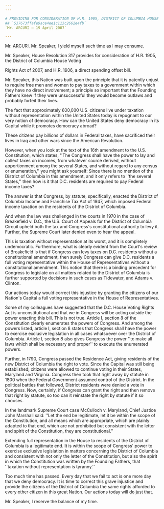 ```yaml
---
---

# PROVIDING FOR CONSIDERATION OF H.R. 1905, DISTRICT OF COLUMBIA HOUSE
## `537673ffafe9ace4ee1c113c2662e4fb`
`Mr. ARCURI — 19 April 2007`

---
```



Mr. ARCURI. Mr. Speaker, I yield myself such time as I may consume.

Mr. Speaker, House Resolution 317 provides for consideration of H.R. 
1905, the District of Columbia House Voting


Rights Act of 2007, and H.R. 1906, a direct spending offset bill.

Mr. Speaker, this Nation was built upon the principle that it is 
patently unjust to require free men and women to pay taxes to a 
government within which they have no direct involvement; a principle so 
important that the Founding Fathers knew if they were unsuccessful they 
would become outlaws and probably forfeit their lives.

The fact that approximately 600,000 U.S. citizens live under taxation 
without representation within the United States today is repugnant to 
our very notion of democracy. How can the United States deny democracy 
in its Capital while it promotes democracy abroad?

These citizens pay billions of dollars in Federal taxes, have 
sacrificed their lives in Iraq and other wars since the American 
Revolution.

However, when you look at the text of the 16th amendment to the U.S. 
Constitution, which states, ''The Congress shall have the power to lay 
and collect taxes on incomes, from whatever source derived, without 
apportionment among the several States, and without regard to any 
census or enumeration,'' you might ask yourself: Since there is no 
mention of the District of Columbia in this amendment, and it only 
refers to ''the several States,'' then how is it that D.C. residents 
are required to pay Federal income taxes?

The answer is that Congress, by statute, specifically, enacted the 
District of Columbia Income and Franchise Tax Act of 1947, which 
imposed Federal income taxation on the residents of the District of 
Columbia.

And when the law was challenged in the courts in 1970 in the case of 
Breakefield v. D.C., the U.S. Court of Appeals for the District of 
Columbia Circuit upheld both the tax and Congress's constitutional 
authority to levy it. Further, the Supreme Court later denied even to 
hear the appeal.

This is taxation without representation at its worst, and it is 
completely undemocratic. Furthermore, what is clearly evident from the 
Court's review of Breakefield is that if Congress can levy taxes on 
D.C. residents without a constitutional amendment, then surely Congress 
can give D.C. residents a full voting representative within the House 
of Representatives without a constitutional amendment. This notion that 
there is a binding precedent for Congress to legislate on all matters 
related to the District of Columbia is further supported by decisions 
in such cases as Tidewater, and Adams v. Clinton.

Our actions today would correct this injustice by granting the 
citizens of our Nation's Capital a full voting representative in the 
House of Representatives.

Some of my colleagues have suggested that the D.C. House Voting 
Rights Act is unconstitutional and that we in Congress will be acting 
outside the power enacting this bill. This is not true. Article I, 
section 8 of the Constitution clearly enumerates the powers of 
Congress. And among the powers listed, article I, section 8 states that 
Congress shall have the power to exercise exclusive legislation in all 
cases whatsoever over the District of Columbia. Article I, section 8 
also gives Congress the power ''to make all laws which shall be 
necessary and proper'' to execute the enumerated powers.

Further, in 1790, Congress passed the Residence Act, giving residents 
of the new District of Columbia the right to vote. Since the Capital 
was still being established, citizens were allowed to continue voting 
in their States, Maryland and Virginia. Congress then took that right 
away by statute in 1800 when the Federal Government assumed control of 
the District. In the political battles that followed, District 
residents were denied a vote in Congress. Now, certainly, if Congress 
can grant the right and then remove that right by statute, so too can 
it reinstate the right by statute if it so chooses.

In the landmark Supreme Court case McCulloch v. Maryland, Chief 
Justice John Marshall said: ''Let the end be legitimate, let it be 
within the scope of the Constitution, and all means which are 
appropriate, which are plainly adapted to that end, which are not 
prohibited but consistent with the letter and spirit of the 
Constitution, they are constitutional.''

Extending full representation in the House to residents of the 
District of Columbia is a legitimate end. It is within the scope of 
Congress' power to exercise exclusive legislation in matters concerning 
the District of Columbia and consistent with not only the letter of the 
Constitution, but also the spirit in which the Constitution was written 
by the Founding Fathers, that ''taxation without representation is 
tyranny.''

Too much time has passed. Every day that we fail to act is one more 
day that we deny democracy. It is time to correct this grave injustice 
and provide the citizens of the District of Columbia the same rights 
afforded to every other citizen in this great Nation. Our actions today 
will do just that.

Mr. Speaker, I reserve the balance of my time.